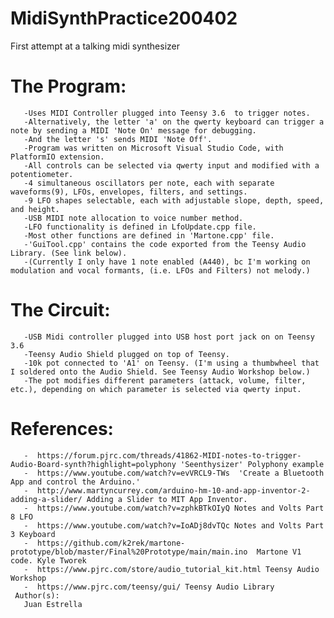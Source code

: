 # MidiSynthPractice200402
First attempt at a talking midi synthesizer

# The Program:
       -Uses MIDI Controller plugged into Teensy 3.6  to trigger notes.
       -Alternatively, the letter 'a' on the qwerty keyboard can trigger a note by sending a MIDI 'Note On' message for debugging.
       -And the letter 's' sends MIDI 'Note Off'.
       -Program was written on Microsoft Visual Studio Code, with PlatformIO extension.
       -All controls can be selected via qwerty input and modified with a potentiometer.
       -4 simultaneous oscillators per note, each with separate waveforms(9), LFOs, envelopes, filters, and settings.
       -9 LFO shapes selectable, each with adjustable slope, depth, speed, and height.
       -USB MIDI note allocation to voice number method.
       -LFO functionality is defined in LfoUpdate.cpp file.
       -Most other functions are defined in 'Martone.cpp' file.
       -'GuiTool.cpp' contains the code exported from the Teensy Audio Library. (See link below).
       -(Currently I only have 1 note enabled (A440), bc I'm working on modulation and vocal formants, (i.e. LFOs and Filters) not melody.)
#      The Circuit:
       -USB Midi controller plugged into USB host port jack on on Teensy 3.6
       -Teensy Audio Shield plugged on top of Teensy.
       -10k pot connected to 'A1' on Teensy. (I'm using a thumbwheel that I soldered onto the Audio Shield. See Teensy Audio Workshop below.)
       -The pot modifies different parameters (attack, volume, filter, etc.), depending on which parameter is selected via qwerty input.
#     References:
       -  https://forum.pjrc.com/threads/41862-MIDI-notes-to-trigger-Audio-Board-synth?highlight=polyphony 'Seenthysizer' Polyphony example
       -  https://www.youtube.com/watch?v=evVRCL9-TWs  'Create a Bluetooth App and control the Arduino.'
       -  http://www.martyncurrey.com/arduino-hm-10-and-app-inventor-2-adding-a-slider/ Adding a Slider to MIT App Inventor. 
       -  https://www.youtube.com/watch?v=zphkBTkOIyQ Notes and Volts Part 8 LFO
       -  https://www.youtube.com/watch?v=IoADj8dvTQc Notes and Volts Part 3 Keyboard
       -  https://github.com/k2rek/martone-prototype/blob/master/Final%20Prototype/main/main.ino  Martone V1 code. Kyle Tworek
       -  https://www.pjrc.com/store/audio_tutorial_kit.html Teensy Audio Workshop
       -  https://www.pjrc.com/teensy/gui/ Teensy Audio Library
     Author(s):
       Juan Estrella
